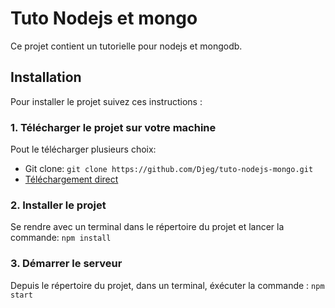 # Tuto Nodejs et mongo

Ce projet contient un tutorielle pour nodejs et
mongodb.

## Installation

Pour installer le projet suivez ces instructions :

### 1. Télécharger le projet sur votre machine

Pout le télécharger plusieurs choix:

- Git clone: `git clone https://github.com/Djeg/tuto-nodejs-mongo.git`
- [Téléchargement direct](https://github.com/Djeg/tuto-nodejs-mongo/archive/refs/heads/master.zip)

### 2. Installer le projet

Se rendre avec un terminal dans le répertoire du projet
et lancer la commande: `npm install`

### 3. Démarrer le serveur

Depuis le répertoire du projet, dans un terminal, éxécuter
la commande : `npm start`
